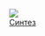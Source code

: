 ![](/books/sf_action/Сергей%20Сергеевич%20Слюсаренко/Синтез.jpg)  
[Синтез](/books/sf_action/Сергей%20Сергеевич%20Слюсаренко/Синтез)
